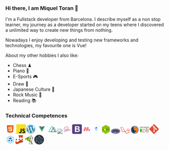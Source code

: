 ### Hi there, I am Miquel Toran 👋 

I'm a Fullstack developer from Barcelona. I describe myself as a non stop learner, my journey as a developer started on my teens where I discovered a unlimited way to create new things from nothing.

Nowadays I enjoy developing and testing new frameworks and technologies, my favourite one is Vue!

About my other hobbies I also like:

- Chess ♟
- Piano 🎹
- E-Sports 🎮
- Draw 🎨
- Japanese Culture 🏯
- Rock Music 🎵
- Reading 📚

### Technical Competences
<img src="https://raw.githubusercontent.com/xScripted/xScripted/main/html5.png" width="30"/> <img src="https://raw.githubusercontent.com/xScripted/xScripted/main/javascript.png" width="30"/><img src="https://raw.githubusercontent.com/xScripted/xScripted/main/wordpress.png" width="30"/> <img src="https://raw.githubusercontent.com/xScripted/xScripted/main/vue.png" width="30"/> <img src="https://raw.githubusercontent.com/xScripted/xScripted/main/nuxt.png" width="30"/><img src="https://raw.githubusercontent.com/xScripted/xScripted/main/css.png" width="30"/><img src="https://raw.githubusercontent.com/xScripted/xScripted/main/sass.png" width="30"/><img src="https://raw.githubusercontent.com/xScripted/xScripted/main/bootstrap.png" width="30"/><img src="https://raw.githubusercontent.com/xScripted/xScripted/main/materialize.png" width="30"/><img src="https://raw.githubusercontent.com/xScripted/xScripted/main/vuetify.png" width="30"/><img src="https://raw.githubusercontent.com/xScripted/xScripted/main/node.png" width="30"/><img src="https://raw.githubusercontent.com/xScripted/xScripted/main/php.png" width="30"/><img src="https://raw.githubusercontent.com/xScripted/xScripted/main/laravel.png" width="30"/><img src="https://raw.githubusercontent.com/xScripted/xScripted/main/mysql.png" width="30"/><img src="https://raw.githubusercontent.com/xScripted/xScripted/main/mongodb.png" width="30"/><img src="https://raw.githubusercontent.com/xScripted/xScripted/main/git.png" width="30"/><img src="https://raw.githubusercontent.com/xScripted/xScripted/main/webpack.png" width="30"/><img src="https://raw.githubusercontent.com/xScripted/xScripted/main/jest.png" width="30"/><img src="https://raw.githubusercontent.com/xScripted/xScripted/main/greensock.png" width="30"/><img src="https://raw.githubusercontent.com/xScripted/xScripted/main/electron.png" width="30"/>
